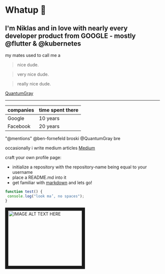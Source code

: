 # Whatup 👋
## I'm Niklas and  in love with nearly every developer product from GOOGLE - mostly @flutter & @kubernetes
my mates used to call me a
>nice dude.

>very nice dude.

>really nice dude.

[QuantumGray](https://github.com/QuantumGray)

***

companies | time spent there
------------ | -------------
Google | 10 years
Facebook | 20 years

"@mentions"
@ben-fornefeld broski
@QuantumGray bre
 
occasionally i write medium articles
[Medium](https://medium.com/@nik.v.hax)

craft your own profile page:
* initialize a repository with the repository-name being equal to your username
* place a README.md into it
* get familiar with [markdown](https://guides.github.com/pdfs/markdown-cheatsheet-online.pdf) and lets go!

```javascript
function test() {
 console.log("look ma’, no spaces");
}
```
<a href="http://www.youtube.com/watch?feature=player_embedded&v=YOUTUBE_VIDEO_ID_HERE
" target="_blank"><img src="http://img.youtube.com/vi/YOUTUBE_VIDEO_ID_HERE/0.jpg" 
alt="IMAGE ALT TEXT HERE" width="240" height="180" border="10" /></a>
